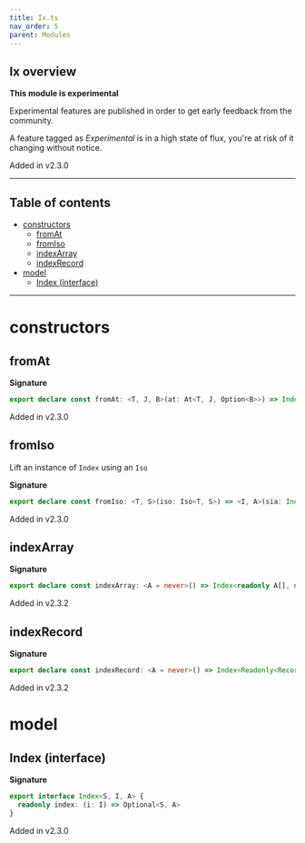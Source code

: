 ```yaml
---
title: Ix.ts
nav_order: 5
parent: Modules
---
```


## Ix overview

**This module is experimental**

Experimental features are published in order to get early feedback from the community.

A feature tagged as _Experimental_ is in a high state of flux, you're at risk of it changing without notice.

Added in v2.3.0

---

<h2 class="text-delta">Table of contents</h2>

- [constructors](#constructors)
  - [fromAt](#fromat)
  - [fromIso](#fromiso)
  - [indexArray](#indexarray)
  - [indexRecord](#indexrecord)
- [model](#model)
  - [Index (interface)](#index-interface)

---

# constructors

## fromAt

**Signature**

```ts
export declare const fromAt: <T, J, B>(at: At<T, J, Option<B>>) => Index<T, J, B>
```

Added in v2.3.0

## fromIso

Lift an instance of `Index` using an `Iso`

**Signature**

```ts
export declare const fromIso: <T, S>(iso: Iso<T, S>) => <I, A>(sia: Index<S, I, A>) => Index<T, I, A>
```

Added in v2.3.0

## indexArray

**Signature**

```ts
export declare const indexArray: <A = never>() => Index<readonly A[], number, A>
```

Added in v2.3.2

## indexRecord

**Signature**

```ts
export declare const indexRecord: <A = never>() => Index<Readonly<Record<string, A>>, string, A>
```

Added in v2.3.2

# model

## Index (interface)

**Signature**

```ts
export interface Index<S, I, A> {
  readonly index: (i: I) => Optional<S, A>
}
```

Added in v2.3.0
